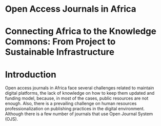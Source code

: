 # Open Access Journals in Africa
# Connecting Africa to the Knowledge Commons: From Project to Sustainable Infrastructure

# Introduction
Open access journals in Africa face several challenges related to maintain digital platforms, the lack of knowledge on how to keep them updated and funding model, because, in most of the cases, public resources are not enough. Also, there is a prevailing challenge on human resources professionalization on publishing practices in the digital environment.  Although there is a few number of journals that use Open Journal System (OJS).
